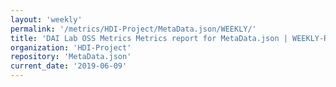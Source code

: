 ```yaml
---
layout: 'weekly'
permalink: '/metrics/HDI-Project/MetaData.json/WEEKLY/'
title: 'DAI Lab OSS Metrics Metrics report for MetaData.json | WEEKLY-REPORT-2019-06-09'
organization: 'HDI-Project'
repository: 'MetaData.json'
current_date: '2019-06-09'
---
```

